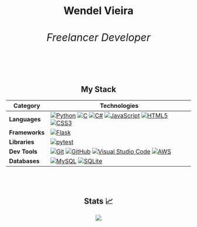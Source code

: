 <h1 align="center" color="red">Wendel Vieira <span><h6>Freelancer Developer</h6></span></h1>
<br>

<div align="center">

## My Stack

| Category                  | Technologies                                                                                                                                                                                                                                       |
|---------------------------|----------------------------------------------------------------------------------------------------------------------------------------------------------------------------------------------------------------------------------------------------|
| **Languages**             | [![Python][Python]][Python-url] [![C][C]][C-url] [![C#][C#]][C#-url] [![JavaScript][JavaScript]][JavaScript-url] [![HTML5][HTML5]][HTML5-url] [![CSS3][CSS3]][CSS3-url]                                                                                                          |
| **Frameworks**            | [![Flask][Flask]][Flask-url]                                                                                                                      |
| **Libraries**             | [![pytest][pytest]][pytest-url]                                                                                                           |
| **Dev Tools**             | [![Git][Git]][Git-url] [![GitHub][GitHub]][GitHub-url] [![Visual Studio Code][Visual Studio Code]][Visual Studio Code-url] [![AWS][AWS]][AWS-url]                                                                      |
| **Databases**             | [![MySQL][MySQL]][MySQL-url] [![SQLite][SQLite]][SQLite-url]                                                                                                                  |

<br>
<br>
</div>

<div align="center">
  
## Stats 📈
<img 
  src="https://github-readme-stats.vercel.app/api/top-langs/?username=wendel-vieira&theme=react&layout=compact"
/>
</br>

<br/>
</div>

[Python]: https://img.shields.io/badge/Python-20232A?style=for-the-badge&logo=Python
[Python-url]: https://www.python.org/
[C]: https://img.shields.io/badge/C-20232A?style=for-the-badge&logo=c
[C-url]: https://en.wikipedia.org/wiki/C_(programming_language)
[C#]: https://img.shields.io/badge/C%23-20232A?style=for-the-badge&logo=csharp
[C#-url]: https://docs.microsoft.com/en-us/dotnet/csharp/
[JavaScript]: https://img.shields.io/badge/Javascript-20232A?style=for-the-badge&logo=javascript&logoColor=#F7DF1E
[JavaScript-url]: https://www.javascript.com/
[HTML5]: https://img.shields.io/badge/HTML5-20232A?style=for-the-badge&logo=html5
[HTML5-url]: https://developer.mozilla.org/en-US/docs/Web/HTML
[CSS3]: https://img.shields.io/badge/CSS3-20232A?style=for-the-badge&logo=css3
[CSS3-url]: https://developer.mozilla.org/en-US/docs/Web/CSS
[Flask]: https://img.shields.io/badge/Flask-20232A?style=for-the-badge&logo=flask
[Flask-url]: https://flask.palletsprojects.com/
[pytest]: https://img.shields.io/badge/pytest-20232A?style=for-the-badge&logo=pytest
[pytest-url]: https://docs.pytest.org/en/stable/
[MySQL]: https://img.shields.io/badge/MySQL-20232A?style=for-the-badge&logo=mysql
[MySQL-url]: https://www.mysql.com/
[SQLite]: https://img.shields.io/badge/SQLite-20232A?style=for-the-badge&logo=sqlite
[SQLite-url]: https://www.sqlite.org/
[Git]: https://img.shields.io/badge/git-20232A?style=for-the-badge&logo=git
[Git-url]: https://git-scm.com/
[GitHub]: https://img.shields.io/badge/github-20232A?style=for-the-badge&logo=github
[GitHub-url]: https://github.com/
[Visual Studio Code]: https://img.shields.io/badge/VSCode-20232A?style=for-the-badge&logo=visualstudiocode
[Visual Studio Code-url]: https://code.visualstudio.com/
[AWS]: https://img.shields.io/badge/AWS-20232A?style=for-the-badge&logo=amazonaws
[AWS-url]: https://aws.amazon.com/
